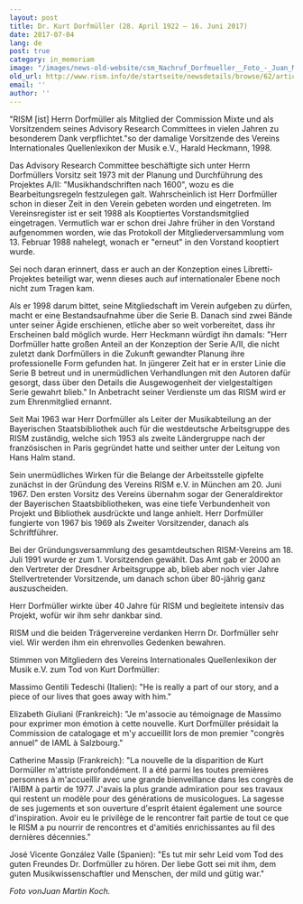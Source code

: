 ```yaml
---
layout: post
title: Dr. Kurt Dorfmüller (28. April 1922 – 16. Juni 2017)
date: 2017-07-04
lang: de
post: true
category: in_memoriam
image: "/images/news-old-website/csm_Nachruf_Dorfmueller__Foto_-_Juan_Martin_Koch_88f6bdcb03.jpg"
old_url: http://www.rism.info/de/startseite/newsdetails/browse/62/article/64/dr-kurt-dorfmueller-28-april-1922-16-june-2017.html
email: ''
author: ''
---
```



"RISM [ist] Herrn Dorfmüller als Mitglied der Commission Mixte und als Vorsitzendem seines Advisory Research Committees in vielen Jahren zu besonderem Dank verpflichtet."so der damalige Vorsitzende des Vereins Internationales Quellenlexikon der Musik e.V., Harald Heckmann, 1998.

Das Advisory Research Committee beschäftigte sich unter Herrn Dorfmüllers Vorsitz seit 1973 mit der Planung und Durchführung des Projektes A/II: "Musikhandschriften nach 1600", wozu es die Bearbeitungsregeln festzulegen galt. Wahrscheinlich ist Herr Dorfmüller schon in dieser Zeit in den Verein gebeten worden und eingetreten. Im Vereinsregister ist er seit 1988 als Kooptiertes Vorstandsmitglied eingetragen. Vermutlich war er schon drei Jahre früher in den Vorstand aufgenommen worden, wie das Protokoll der Mitgliederversammlung vom 13. Februar 1988 nahelegt, wonach er "erneut" in den Vorstand kooptiert wurde.

Sei noch daran erinnert, dass er auch an der Konzeption eines Libretti-Projektes beteiligt war, wenn dieses auch auf internationaler Ebene noch nicht zum Tragen kam.

Als er 1998 darum bittet, seine Mitgliedschaft im Verein aufgeben zu dürfen, macht er eine Bestandsaufnahme über die Serie B. Danach sind zwei Bände unter seiner Ägide erschienen, etliche aber so weit vorbereitet, dass ihr Erscheinen bald möglich wurde. Herr Heckmann würdigt ihn damals: "Herr Dorfmüller hatte großen Anteil an der Konzeption der Serie A/II, die nicht zuletzt dank Dorfmüllers in die Zukunft gewandter Planung ihre professionelle Form gefunden hat. In jüngerer Zeit hat er in erster Linie die Serie B betreut und in unermüdlichen Verhandlungen mit den Autoren dafür gesorgt, dass über den Details die Ausgewogenheit der vielgestaltigen Serie gewahrt blieb." In Anbetracht seiner Verdienste um das RISM wird er zum Ehrenmitglied ernannt.

Seit Mai 1963 war Herr Dorfmüller als Leiter der Musikabteilung an der Bayerischen Staatsbibliothek auch für die westdeutsche Arbeitsgruppe des RISM zuständig, welche sich 1953 als zweite Ländergruppe nach der französischen in Paris gegründet hatte und seither unter der Leitung von Hans Halm stand.

Sein unermüdliches Wirken für die Belange der Arbeitsstelle gipfelte zunächst in der Gründung des Vereins RISM e.V. in München am 20. Juni 1967. Den ersten Vorsitz des Vereins übernahm sogar der Generaldirektor der Bayerischen Staatsbibliotheken, was eine tiefe Verbundenheit von Projekt und Bibliothek ausdrückte und lange anhielt. Herr Dorfmüller fungierte von 1967 bis 1969 als Zweiter Vorsitzender, danach als Schriftführer.

Bei der Gründungsversammlung des gesamtdeutschen RISM-Vereins am 18. Juli 1991 wurde er zum 1. Vorsitzenden gewählt. Das Amt gab er 2000 an den Vertreter der Dresdner Arbeitsgruppe ab, blieb aber noch vier Jahre Stellvertretender Vorsitzende, um danach schon über 80-jährig ganz auszuscheiden.

Herr Dorfmüller wirkte über 40 Jahre für RISM und begleitete intensiv das Projekt, wofür wir ihm sehr dankbar sind.

RISM und die beiden Trägervereine verdanken Herrn Dr. Dorfmüller sehr viel. Wir werden ihm ein ehrenvolles Gedenken bewahren.

Stimmen von Mitgliedern des Vereins Internationales Quellenlexikon der Musik e.V. zum Tod von Kurt Dorfmüller:

Massimo Gentili Tedeschi (Italien): "He is really a part of our story, and a piece of our lives that goes away with him."

Elizabeth Giuliani (Frankreich): "Je m'associe au témoignage de Massimo pour exprimer mon émotion à cette nouvelle. Kurt Dorfmüller présidait la Commission de catalogage et m'y accueillit lors de mon premier "congrès annuel" de IAML à Salzbourg."

Catherine Massip (Frankreich): "La nouvelle de la disparition de Kurt Dormüller m'attriste profondément. Il a été parmi les toutes premières personnes à m'accueillir avec une grande bienveillance dans les congrès de l'AIBM à partir de 1977. J'avais la plus grande admiration pour ses travaux qui restent un modèle pour des générations de musicologues. La sagesse de ses jugements et son ouverture d'esprit étaient également une source d'inspiration. Avoir eu le privilège de le rencontrer fait partie de tout ce que le RISM a pu nourrir de rencontres et d'amitiés enrichissantes au fil des dernières décennies."

José Vicente González Valle (Spanien): "Es tut mir sehr Leid vom Tod des guten Freundes Dr. Dorfmüller zu hören. Der liebe Gott sei mit ihm, dem guten Musikwissenschaftler und Menschen, der mild und gütig war."

_Foto vonJuan Martin Koch._



